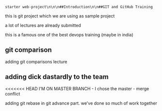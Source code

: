     starter web-project\n\n\n##Introduction\n\n##GIT and GitHub Training
this is git project which we are using as sample project

a lot of lectures are already submitted


this is a famous one of the best devops training (maybe in india)


## git comparison 
adding git comparisons lecture 

## adding dick dastardly to the team

<<<<<<< HEAD
I'M ON MASTER BRANCH - I chose the master - merge conflict


adding git rebase in git advance part. we've done so much of work together 
